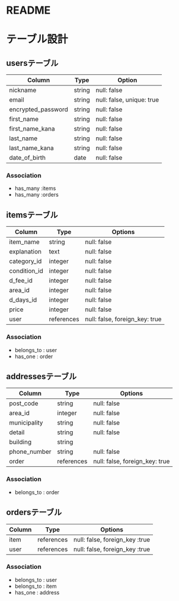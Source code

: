 # README

# テーブル設計
## usersテーブル
| Column             |  Type   | Option       |
| ------------------ | ------- | ------------ |
| nickname           | string  | null: false  |
| email              | string  | null: false, unique: true
| encrypted_password | string  | null: false  |
| first_name         | string  | null: false  |
| first_name_kana    | string  | null: false  |
| last_name          | string  | null: false  |
| last_name_kana     | string  | null: false  |
| date_of_birth      | date    | null: false  |
### Association
* has_many :items
* has_many :orders

## itemsテーブル
| Column      | Type     | Options     |
| ---------   | -------  | ----------- |
| item_name   | string   | null: false |
| explanation | text     | null: false |
| category_id | integer  | null: false |
| condition_id| integer  | null: false |
| d_fee_id    | integer  | null: false |
| area_id     | integer  | null: false |
| d_days_id   | integer  | null: false |
| price       | integer  | null: false |
| user        |references| null: false, foreign_key: true
### Association
* belongs_to : user
* has_one : order

## addressesテーブル
| Column      | Type     | Options     |
| ---------   | -------  | ----------- |
| post_code   | string   | null: false |
| area_id     | integer  | null: false |
| municipality| string   | null: false |
| detail      | string   | null: false |
| building    | string   |             |
| phone_number| string   | null: false |
| order       |references| null: false, foreign_key: true
### Association
* belongs_to : order


## ordersテーブル
| Column     |Type       |Options     |
| -----------|---------  |------------|
| item       | references|null: false, foreign_key :true
| user       | references|null: false, foreign_key :true
### Association
* belongs_to : user
* belongs_to : item
* has_one : address